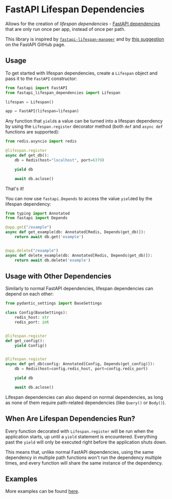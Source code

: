 # FastAPI Lifespan Dependencies

Allows for the creation of _lifespan dependencies_ -
[FastAPI dependencies] that are only run once per app, instead of once per path.

This library is inspired by [`fastapi-lifespan-manager`]
and by [this suggestion][lifespan dependencies suggestion] on the FastAPI GitHub page.


## Usage

To get started with lifespan dependencies, create a `Lifespan` object and pass
it to the `FastAPI` constructor:

```python
from fastapi import FastAPI
from fastapi_lifespan_dependencies import Lifespan

lifespan = Lifespan()

app = FastAPI(lifespan=lifespan)
```

Any function that `yield`s a value can be turned into a lifespan dependency
by using the `Lifespan.register` decorator method
(both `def` and `async def` functions are supported):

```python
from redis.asyncio import redis

@lifespan.register
async def get_db():
    db = Redis(host="localhost", port=6379)

    yield db

    await db.aclose()
```

That's it!

You can now use `fastapi.Depends` to access the value `yield`ed by the lifespan dependency:

```python
from typing import Annotated
from fastapi import Depends

@app.get("/example")
async def get_example(db: Annotated[Redis, Depends(get_db)]):
    return await db.get('example')


@app.delete("/example")
async def delete_example(db: Annotated[Redis, Depends(get_db)]):
    return await db.delete('example')
```


## Usage with Other Dependencies

Similarly to normal FastAPI dependencies, lifespan dependencies can depend on each other:

```python
from pydantic_settings import BaseSettings

class Config(BaseSettings):
    redis_host: str
    redis_port: int


@lifespan.register
def get_config():
    yield Config()


@lifespan.register
async def get_db(config: Annotated[Config, Depends(get_config)]):
    db = Redis(host=config.redis_host, port=config.redis_port)

    yield db

    await db.aclose()
```

Lifespan dependencies can also depend on normal dependencies,
as long as none of them require path-related dependencies
(like `Query()` or `Body()`).


## When Are Lifespan Dependencies Run?

Every function decorated with `Lifespan.register` will be run when the application
starts, up until a `yield` statement is encountered.
Everything past the `yield` will only be executed right before the application shuts down.

This means that, unlike normal FastAPI dependencies, using the same dependency
in multiple path functions won't run the dependency multiple times, and every
function will share the same instance of the dependency.


## Examples

More examples can be found [here](./examples/).


[FastAPI Dependencies]: https://fastapi.tiangolo.com/tutorial/dependencies/
[`fastapi-lifespan-manager`]: https://pypi.org/project/fastapi-lifespan-manager/
[lifespan dependencies suggestion]: https://github.com/tiangolo/fastapi/issues/617#issuecomment-1458443561
[FastAPI Lifespan]: https://fastapi.tiangolo.com/advanced/events/?h=even#lifespan
